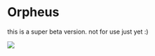 # Orpheus

this is a super beta version. not for use just yet :)

![](https://raw.githubusercontent.com/hackclub/dinosaurs/master/club_dinosaur.png)
